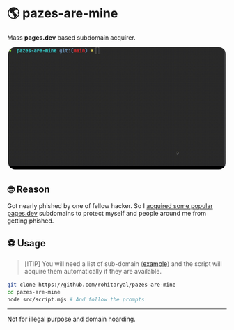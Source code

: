 # 🌎 pazes-are-mine
Mass **pages.dev** based subdomain acquirer.

<p style="text-align: center">
<img src="./files/demo.gif" style="max-width: 500px;border-radius:1rem;">
</p>

## 🤓 Reason
Got nearly phished by one of fellow hacker. So I [acquired some popular pages.dev](https://github.com/rohitaryal/domain-acquired-notice)
subdomains to protect myself and people around me
from getting phished.

## ⚽ Usage
>[!TIP] You will need a list of sub-domain ([example](./files/domains.txt)) and the script will acquire them automatically if they are available.

```bash
git clone https://github.com/rohitaryal/pazes-are-mine
cd pazes-are-mine
node src/script.mjs # And follow the prompts
```

---
Not for illegal purpose and domain hoarding.